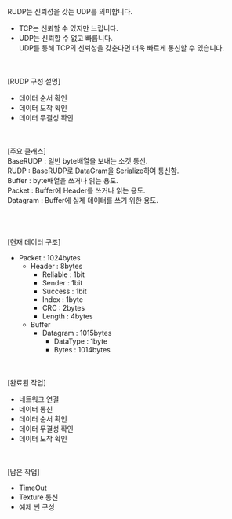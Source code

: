 RUDP는 신뢰성을 갖는 UDP를 의미합니다.
 - TCP는 신뢰할 수 있지만 느립니다.  
 - UDP는 신뢰할 수 없고 빠릅니다.  
UDP를 통해 TCP의 신뢰성을 갖춘다면 더욱 빠르게 통신할 수 있습니다.
<br/><br/><br/>

[RUDP 구성 설명]
 - 데이터 순서 확인
 - 데이터 도착 확인
 - 데이터 무결성 확인
<br/><br/><br/>

[주요 클래스]  
BaseRUDP : 일반 byte배열을 보내는 소켓 통신.  
RUDP : BaseRUDP로 DataGram을 Serialize하여 통신함.  
Buffer : byte배열을 쓰거나 읽는 용도.  
Packet : Buffer에 Header를 쓰거나 읽는 용도.  
Datagram : Buffer에 실제 데이터를 쓰기 위한 용도.  
<br/><br/><br/>

[현재 데이터 구조]<br/>
- Packet : 1024bytes
  - Header : 8bytes
    - Reliable : 1bit
    - Sender : 1bit
    - Success : 1bit
    - Index : 1byte
    - CRC : 2bytes
    - Length : 4bytes
  - Buffer
    - Datagram : 1015bytes
        - DataType : 1byte
        - Bytes : 1014bytes
<br/><br/><br/>

[완료된 작업]
 - 네트워크 연결
 - 데이터 통신
 - 데이터 순서 확인
 - 데이터 무결성 확인
 - 데이터 도착 확인
<br/><br/><br/>
  
[남은 작업]  
 - TimeOut
 - Texture 통신
 - 예제 씬 구성
